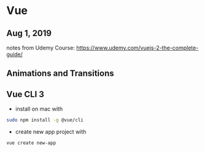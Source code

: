 # Vue

Aug 1, 2019
-----------

notes from Udemy Course:
https://www.udemy.com/vuejs-2-the-complete-guide/

## Animations and Transitions



## Vue CLI 3

- install on mac with
```bash
sudo npm install -g @vue/cli
```
- create new app project with
```bash
vue create new-app
```

